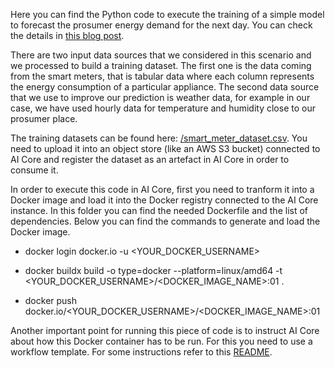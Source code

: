 Here you can find the Python code to execute the training of a simple model to forecast the prosumer energy demand for the next day.
You can check the details in [this blog post](https://blogs.sap.com/2023/12/19/ai-embedded-flexible-energy-grid-implementation-deep-dive/). 

There are two input data sources that we considered in this scenario and we processed to build a training dataset. The first one is the data coming from the smart meters, that is tabular data where each column represents the energy consumption of a particular appliance. The second data source that we use to improve our prediction is weather data, for example in our case, we have used hourly data for temperature and humidity close to our prosumer place.

The training datasets can be found here: [/smart_meter_dataset.csv](../../datasets/).
You need to upload it into an object store (like an AWS S3 bucket) connected to AI Core and register the dataset as an artefact in AI Core in order to consume it.

In order to execute this code in AI Core, first you need to tranform it into a Docker image and load it into the Docker registry connected to the AI Core instance.
In this folder you can find the needed Dockerfile and the list of dependencies. Below you can find the commands to generate and load the Docker image.

* docker login docker.io -u <YOUR_DOCKER_USERNAME>

* docker buildx build -o type=docker --platform=linux/amd64 -t <YOUR_DOCKER_USERNAME>/<DOCKER_IMAGE_NAME>:01 .

* docker push docker.io/<YOUR_DOCKER_USERNAME>/<DOCKER_IMAGE_NAME>:01

Another important point for running this piece of code is to instruct AI Core about how this Docker container has to be run. 
For this you need to use a workflow template. For some instructions refer to this [README](../../ml-solution-templates/README.md).
